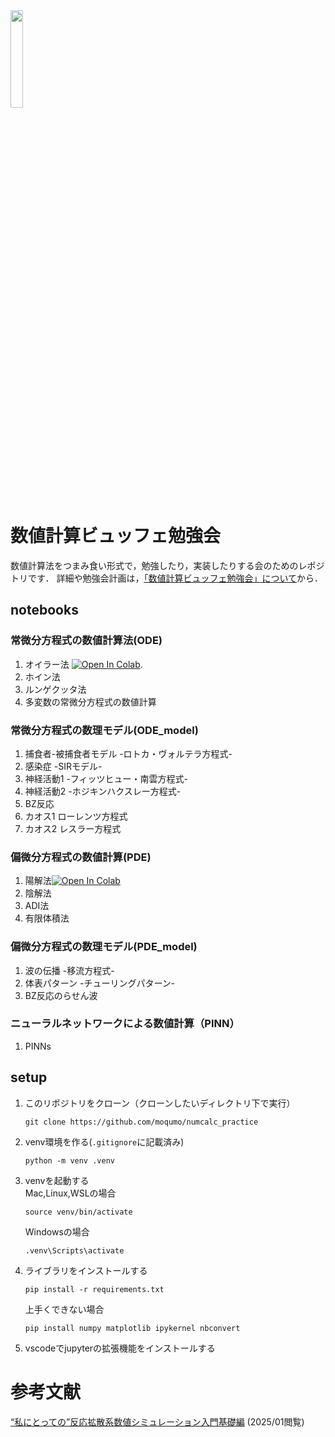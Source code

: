 
<img src="https://github.com/user-attachments/assets/66748d92-c748-44e0-93fe-af47e6880875" width="20%">

# 数値計算ビュッフェ勉強会
数値計算法をつまみ食い形式で，勉強したり，実装したりする会のためのレポジトリです．
詳細や勉強会計画は，[「数値計算ビュッフェ勉強会」について](https://github.com/moqumo/numcalc_practice/blob/main/about_and_plan.md)から．

## notebooks
### 常微分方程式の数値計算法(ODE)
1. オイラー法 [![Open In Colab](https://colab.research.google.com/assets/colab-badge.svg)](https://colab.research.google.com/github/moqumo/numcalc_practice/blob/ODE/notebooks/ODE/01_euler_method.ipynb).
2. ホイン法
3. ルンゲクッタ法
4. 多変数の常微分方程式の数値計算   
### 常微分方程式の数理モデル(ODE_model)
1. 捕食者-被捕食者モデル -ロトカ・ヴォルテラ方程式-
2. 感染症 -SIRモデル-
3. 神経活動1 -フィッツヒュー・南雲方程式-
4. 神経活動2 -ホジキンハクスレー方程式-
5. BZ反応
6. カオス1 ローレンツ方程式
7. カオス2 レスラー方程式   
### 偏微分方程式の数値計算(PDE)
1. 陽解法[![Open In Colab](https://colab.research.google.com/assets/colab-badge.svg)](https://colab.research.google.com/github/moqumo/numcalc_practice/blob/main/notebooks/PDE/01_explicit_method.ipynb)
3. 陰解法
4. ADI法
5. 有限体積法
### 偏微分方程式の数理モデル(PDE_model)
1. 波の伝播 -移流方程式-
2. 体表パターン -チューリングパターン-
3. BZ反応のらせん波

### ニューラルネットワークによる数値計算（PINN）
1. PINNs

## setup
1. このリポジトリをクローン（クローンしたいディレクトリ下で実行）
    ```
    git clone https://github.com/moqumo/numcalc_practice
    ```
2. venv環境を作る(``.gitignore``に記載済み)   
    ```
    python -m venv .venv
    ```
3. venvを起動する   
    Mac,Linux,WSLの場合
    ```
    source venv/bin/activate
    ```
    Windowsの場合
    ```
    .venv\Scripts\activate
    ```
4. ライブラリをインストールする
    ```
    pip install -r requirements.txt
    ```
    上手くできない場合
    ```
    pip install numpy matplotlib ipykernel nbconvert
    ```
5. vscodeでjupyterの拡張機能をインストールする

# 参考文献
[“私にとっての”反応拡散系数値シミュレーション入門基礎編](https://mmc01.es.hokudai.ac.jp/else/cdrom/main_part1.pdf) (2025/01閲覧)

